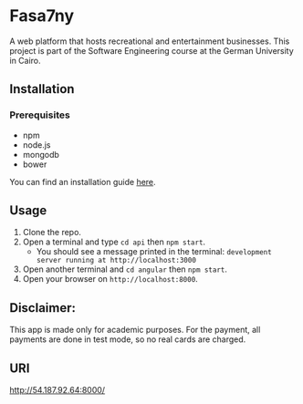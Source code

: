 # Fasa7ny
 A web platform that hosts recreational and entertainment businesses. This project is part of the Software Engineering course at the German University in Cairo. 

## Installation
### Prerequisites
+ npm 
+ node.js 
+ mongodb 
+ bower

You can find an installation guide [here](https://github.com/abdelrahman-elkady/se-tutorial/blob/master/environment_setup.md). 

## Usage
1. Clone the repo. 
2. Open a terminal and type ``` cd api ``` then ``` npm start ```.  
   * You should see a message printed in the terminal: ``` development server running at http://localhost:3000 ```
3. Open another terminal and ``` cd angular ``` then ``` npm start ```.
4. Open your browser on ``` http://localhost:8000 ```. 


## Disclaimer:

This app is made only for academic purposes.
For the payment, all payments are done in test mode, so no real cards are charged.

## URI
http://54.187.92.64:8000/
